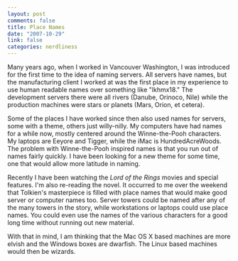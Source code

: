 ```yaml
--- 
layout: post
comments: false
title: Place Names
date: "2007-10-29"
link: false
categories: nerdliness
---
```

Many years ago, when I worked in Vancouver Washington, I was introduced for the first time to the idea of naming servers.  All servers have names, but the manufacturing client I worked at was the first place in my experience to use human readable names over something like "lkhmx18."  The development servers there were all rivers (Danube, Orinoco, Nile) while the production machines were stars or planets (Mars, Orion, et cetera).

Some of the places I have worked since then also used names for servers, some with a theme, others just willy-nilly.  My computers have had names for a while now, mostly centered around the Winne-the-Pooh characters.  My laptops are Eeyore and Tigger, while the iMac is HundredAcreWoods.  The problem with Winne-the-Pooh inspired names is that you run out of names fairly quickly.  I have been looking for a new theme for some time, one that would allow more latitude in naming.

Recently I have been watching the <i>Lord of the Rings</i> movies and special features.  I'm also re-reading the novel.  It occurred to me over the weekend that Tolkien's masterpiece is filled with place names that would make good server or computer names too.  Server towers could be named after any of the many towers in the story, while workstations or laptops could use place names.  You could even use the names of the various characters for a good long time without running out new material.

With that in mind, I am thinking that the Mac OS X based machines are more elvish and the Windows boxes are dwarfish.  The Linux based machines would then be wizards.

